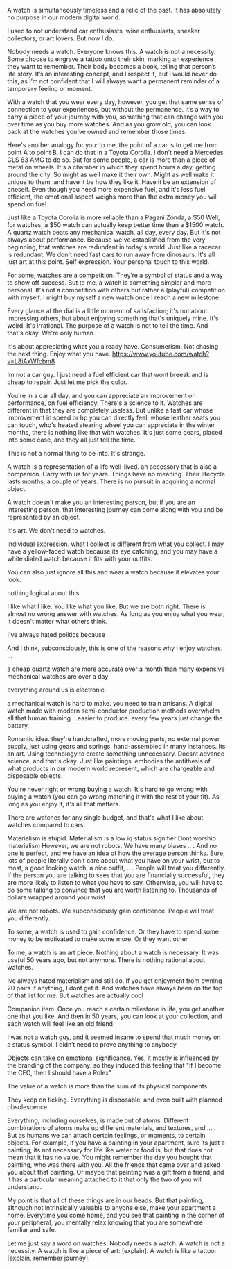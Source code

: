 A watch is simultaneously timeless and a relic of the past. It has absolutely no purpose in our modern digital world.



I used to not understand car enthusiasts, wine enthusiasts, sneaker collectors, or art lovers. But now I do.

Nobody needs a watch. Everyone knows this. A watch is not a necessity. Some choose to engrave a tattoo onto their skin, marking an experience they want to remember. Their body becomes a book, telling that person’s life story. It’s an interesting concept, and I respect it, but I would never do this, as I’m not confident that I will always want a permanent reminder of a temporary feeling or moment.

With a watch that you wear every day, however, you get that same sense of connection to your experiences, but without the permanence. It’s a way to carry a piece of your journey with you, something that can change with you over time as you buy more watches. And as you grow old, you can look back at the watches you’ve owned and remember those times.

Here's another analogy for you: to me, the point of a car is to get me from point A to point B. I can do that in a Toyota Corolla. I don't need a Mercedes CLS 63 AMG to do so. But for some people, a car is more than a piece of metal on wheels. It's a chamber in which they spend hours a day, getting around the city. So might as well make it their own. Might as well make it unique to them, and have it be how they like it. Have it be an extension of oneself. Even though you need more expensive fuel, and it's less fuel efficient, the emotional aspect weighs more than the extra money you will spend on fuel.

Just like a Toyota Corolla is more reliable than a Pagani Zonda, a $50 Well, for watches, a $50 watch can actually keep better time than a $1500 watch. A quartz watch beats any mechanical watch, all day, every day. But it's not always about performance. Because we've established from the very beginning, that watches are redundant in today's world. Just like a racecar is redundant. We don't need fast cars to run away from dinosaurs. It's all just art at this point. Self expression. Your personal touch to this world.

For some, watches are a competition. They’re a symbol of status and a way to show off success. But to me, a watch is something simpler and more personal. It's not a competition with others but rather a (playful) competition with myself. I might buy myself a new watch once I reach a new milestone. 

Every glance at the dial is a little moment of satisfaction; it's not about impressing others, but about enjoying something that's uniquely mine. It's weird. It's irrational. The purpose of a watch is not to tell the time. And that's okay. We're only human.

It's about appreciating what you already have. 
Consumerism. Not chasing the next thing. Enjoy what you have. 
https://www.youtube.com/watch?v=L8iAxWfcbm8

Im not a car guy. I just need a fuel efficient car that wont breeak and is cheap to repair. Just let me pick the color.

You're in a car all day, and you can appreciate an improvement on performance, on fuel efficiency. There's a science to it.
Watches are different in that they are completely useless.
But unlike a fast car whose improvement in speed or hp you can directly feel, whose leather seats you can touch, who's heated stearing wheel you can appreciate in the winter months, there is nothing like that with watches. It's just some gears, placed into some case, and they all just tell the time.

This is not a normal thing to be into. It's strange.

A watch is a representation of a life well-lived. an accessory that is also a companion. Carry with us for years. Things have no meaning. Their lifecycle lasts months, a couple of years. There is no pursuit in acquiring a normal object.

A watch doesn't make you an interesting person, but if you are an interesting person, that interesting journey can come along with you and be represented by an object.

It's art. We don't need to watches.

Individual expression. what I collect is different from what you collect. I may have a yellow-faced watch because its eye catching, and you may have a white dialed watch because it fits with your outfits.

You can also just ignore all this and wear a watch because it elevates your 
look. 

nothing logical about this.

I like what I like. You like what you like. But we are both right. There is almost no wrong answer with watches. As long as you enjoy what you wear, it doesn't matter what others think.

I've always hated politics because 

And I think, subconsciously, this is one of the reasons why I enjoy watches. ...

a cheap quartz watch are more accurate over a month than many expensive mechanical watches are over a day

everything around us is electronic.

a mechanical watch is hard to make. you need to train artisans. A digital watch made with modern semi-conductor production methods overwhelm all that human training ...easier to produce.  every few years just change the battery.

Romantic idea. they're handcrafted, more moving parts, no external power supply, just using gears and springs. hand-assembled in many instances. Its an art. Using technology to create something unnecessary. Doesnt advance science, and that's okay. Just like paintings. embodies the antithesis of what products in our modern world represent, which are chargeable and disposable objects. 

You're never right or wrong buying a watch.
It's hard to go wrong with buying a watch (you can go wrong matching it with the rest of your fit). As long as you enjoy it, it's all that matters.

There are watches for any single budget, and that's what I like about watches compared to cars.

Materialism is stupid. 
Materialism is a low iq status signifier
Dont worship materialism
However, we are not robots. We have many biases .. . And no one is perfect, and we have an idea of how the average person thinks. Sure, lots of people literally don't care about what you have on your wrist, but to most, a good looking watch, a nice outfit, .. . People will treat you differently. If the person you are talking to sees that you are financially successful, they are more likely to listen to what you have to say. Otherwise, you will have to do some talking to convince that you are worth listening to. Thousands of dollars wrapped around your wrist 

We are not robots. We subconsciously gain confidence. People will treat you differently.

To some, a watch is used to gain confidence. Or they have to spend some money to be motivated to make some more. Or they want other 

To me, a watch is an art piece. Nothing about a watch is necessary. It was useful 50 years ago, but not anymore. There is nothing rational about watches. 

Ive always hated materialism and still do. If you get enjoyment from owning 20 pairs if anything, I dont get it. And watches have always been on the top of that list for me. But watches are actually cool

Companion item. Once you reach a certain milestone in life, you get another one that you like. And then in 50 years, you can look at your collection, and each watch will feel like an old friend.

 I was not a watch guy, and it seemed insane to spend that much money on a status symbol. I didn’t need to prove anything to anybody

Objects can take on emotional significance. Yes, it mostly is influenced by the branding of the company. so they induced this feeling that "if I become the CEO, then I should have a Rolex"

The value of a watch is more than the sum of its physical components.

They keep on ticking. Everything is disposable, and even built with planned obsolescence 

Everything, including ourselves, is made out of atoms. Different combinations of atoms make up different materials, and textures, and ... . But as humans we can attach certain feelings, or moments, to certain objects. For example, if you have a painting in your apartment, sure its just a painting, its not necessary for life like water or food is, but that does not mean that it has no value. You might remember the day you bought that painting, who was there with you. All the friends that came over and asked you about that painting. Or maybe that painting was a gift from a friend, and it has a particular meaning attached to it that only the two of you will understand. 

My point is that all of these things are in our heads. But that painting, although not intrinsically valuable to anyone else, make your apartment a home. Everytime you come home, and you see that painting in the corner of your peripheral, you mentally relax knowing that you are somewhere familiar and safe.


Let me just say a word on watches. Nobody needs a watch. A watch is not a necessity. A watch is like a piece of art: [explain]. A watch is like a tattoo: [explain, remember journey]. 